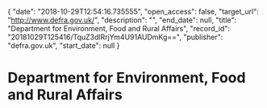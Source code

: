 {
  "date": "2018-10-29T12:54:16.735555", 
  "open_access": false, 
  "target_url": "http://www.defra.gov.uk/", 
  "description": "", 
  "end_date": null, 
  "title": "Department for Environment, Food and Rural Affairs", 
  "record_id": "20181029T125416/TquZ3dlRrjYm4U91AUDmKg==", 
  "publisher": "defra.gov.uk", 
  "start_date": null
}

# Department for Environment, Food and Rural Affairs

